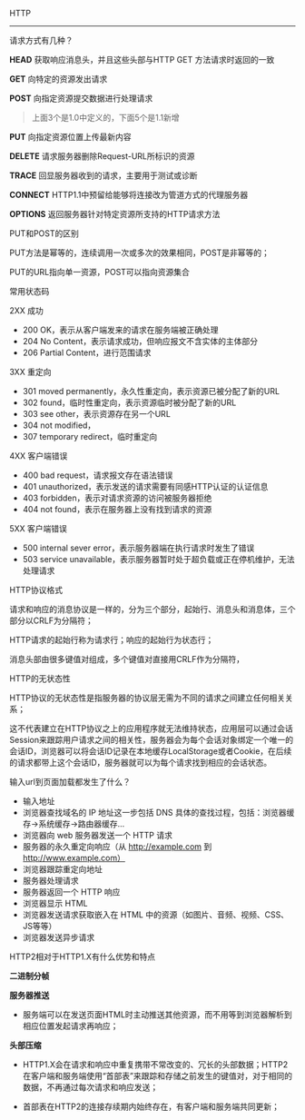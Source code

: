 HTTP

---

请求方式有几种？

**HEAD** 获取响应消息头，并且这些头部与HTTP GET 方法请求时返回的一致

**GET** 向特定的资源发出请求

**POST** 向指定资源提交数据进行处理请求

> 上面3个是1.0中定义的，下面5个是1.1新增

**PUT** 向指定资源位置上传最新内容

**DELETE** 请求服务器删除Request-URL所标识的资源

**TRACE** 回显服务器收到的请求，主要用于测试或诊断

**CONNECT** HTTP1.1中预留给能够将连接改为管道方式的代理服务器

**OPTIONS** 返回服务器针对特定资源所支持的HTTP请求方法



PUT和POST的区别

PUT方法是幂等的，连续调用一次或多次的效果相同，POST是非幂等的；

PUT的URL指向单一资源，POST可以指向资源集合



常用状态码

2XX 成功

* 200 OK，表示从客户端发来的请求在服务端被正确处理
* 204 No Content，表示请求成功，但响应报文不含实体的主体部分
* 206 Partial Content，进行范围请求

3XX 重定向

* 301 moved permanently，永久性重定向，表示资源已被分配了新的URL
* 302 found，临时性重定向，表示资源临时被分配了新的URL
* 303 see other，表示资源存在另一个URL
* 304 not modified，
* 307 temporary redirect，临时重定向

4XX 客户端错误

* 400 bad request，请求报文存在语法错误
* 401 unauthorized，表示发送的请求需要有同感HTTP认证的认证信息
* 403 forbidden，表示对请求资源的访问被服务器拒绝
* 404 not found，表示在服务器上没有找到请求的资源

5XX 客户端错误

* 500 internal sever error，表示服务器端在执行请求时发生了错误
* 503 service unavailable，表示服务器暂时处于超负载或正在停机维护，无法处理请求





HTTP协议格式

请求和响应的消息协议是一样的，分为三个部分，起始行、消息头和消息体，三个部分以CRLF为分隔符；

HTTP请求的起始行称为请求行；响应的起始行为状态行；

消息头部由很多键值对组成，多个键值对直接用CRLF作为分隔符，



HTTP的无状态性

HTTP协议的无状态性是指服务器的协议层无需为不同的请求之间建立任何相关关系；

这不代表建立在HTTP协议之上的应用程序就无法维持状态，应用层可以通过会话Session来跟踪用户请求之间的相关性，服务器会为每个会话对象绑定一个唯一的会话ID，浏览器可以将会话ID记录在本地缓存LocalStorage或者Cookie，在后续的请求都带上这个会话ID，服务器就可以为每个请求找到相应的会话状态。



输入url到页面加载都发生了什么？

- 输入地址
- 浏览器查找域名的 IP 地址这一步包括 DNS 具体的查找过程，包括：浏览器缓存->系统缓存->路由器缓存…
- 浏览器向 web 服务器发送一个 HTTP 请求
- 服务器的永久重定向响应（从 http://example.com 到 http://www.example.com）
- 浏览器跟踪重定向地址
- 服务器处理请求
- 服务器返回一个 HTTP 响应
- 浏览器显示 HTML
- 浏览器发送请求获取嵌入在 HTML 中的资源（如图片、音频、视频、CSS、JS等等）
- 浏览器发送异步请求





HTTP2相对于HTTP1.X有什么优势和特点

**二进制分帧**

**服务器推送**

* 服务端可以在发送页面HTML时主动推送其他资源，而不用等到浏览器解析到相应位置发起请求再响应；

**头部压缩**

* HTTP1.X会在请求和响应中重复携带不常改变的、冗长的头部数据；HTTP2在客户端和服务端使用“首部表”来跟踪和存储之前发生的键值对，对于相同的数据，不再通过每次请求和响应发送；

* 首部表在HTTP2的连接存续期内始终存在，有客户端和服务端共同更新；

  







































